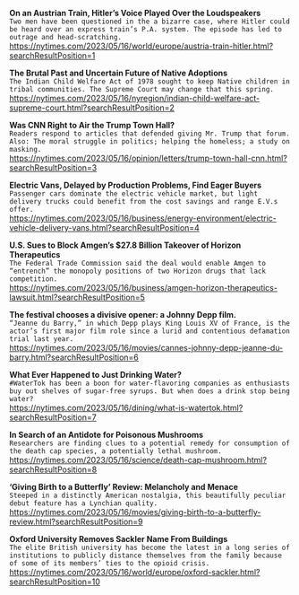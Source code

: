 **On an Austrian Train, Hitler’s Voice Played Over the Loudspeakers**\
`Two men have been questioned in the a bizarre case, where Hitler could be heard over an express train’s P.A. system. The episode has led to outrage and head-scratching.`\
https://nytimes.com/2023/05/16/world/europe/austria-train-hitler.html?searchResultPosition=1

**The Brutal Past and Uncertain Future of Native Adoptions**\
`The Indian Child Welfare Act of 1978 sought to keep Native children in tribal communities. The Supreme Court may change that this spring.`\
https://nytimes.com/2023/05/16/nyregion/indian-child-welfare-act-supreme-court.html?searchResultPosition=2

**Was CNN Right to Air the Trump Town Hall?**\
`Readers respond to articles that defended giving Mr. Trump that forum. Also: The moral struggle in politics; helping the homeless; a study on masking.`\
https://nytimes.com/2023/05/16/opinion/letters/trump-town-hall-cnn.html?searchResultPosition=3

**Electric Vans, Delayed by Production Problems, Find Eager Buyers**\
`Passenger cars dominate the electric vehicle market, but light delivery trucks could benefit from the cost savings and range E.V.s offer.`\
https://nytimes.com/2023/05/16/business/energy-environment/electric-vehicle-delivery-vans.html?searchResultPosition=4

**U.S. Sues to Block Amgen’s $27.8 Billion Takeover of Horizon Therapeutics**\
`The Federal Trade Commission said the deal would enable Amgen to “entrench” the monopoly positions of two Horizon drugs that lack competition.`\
https://nytimes.com/2023/05/16/business/amgen-horizon-therapeutics-lawsuit.html?searchResultPosition=5

**The festival chooses a divisive opener: a Johnny Depp film.**\
`“Jeanne du Barry,” in which Depp plays King Louis XV of France, is the actor’s first major film role since a lurid and contentious defamation trial last year.`\
https://nytimes.com/2023/05/16/movies/cannes-johnny-depp-jeanne-du-barry.html?searchResultPosition=6

**What Ever Happened to Just Drinking Water?**\
`#WaterTok has been a boon for water-flavoring companies as enthusiasts buy out shelves of sugar-free syrups. But when does a drink stop being water?`\
https://nytimes.com/2023/05/16/dining/what-is-watertok.html?searchResultPosition=7

**In Search of an Antidote for Poisonous Mushrooms**\
`Researchers are finding clues to a potential remedy for consumption of the death cap species, a potentially lethal mushroom.`\
https://nytimes.com/2023/05/16/science/death-cap-mushroom.html?searchResultPosition=8

**‘Giving Birth to a Butterfly’ Review: Melancholy and Menace**\
`Steeped in a distinctly American nostalgia, this beautifully peculiar debut feature has a Lynchian quality.`\
https://nytimes.com/2023/05/16/movies/giving-birth-to-a-butterfly-review.html?searchResultPosition=9

**Oxford University Removes Sackler Name From Buildings**\
`The elite British university has become the latest in a long series of institutions to publicly distance themselves from the family because of some of its members’ ties to the opioid crisis.`\
https://nytimes.com/2023/05/16/world/europe/oxford-sackler.html?searchResultPosition=10

